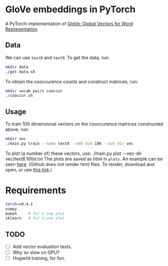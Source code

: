 # GloVe embeddings in PyTorch
A PyTorch implementation of [GloVe: Global Vectors for Word Representation](https://nlp.stanford.edu/pubs/glove.pdf).

## Data
We can use `text8` and `text9`. To get the data, run:
```bash
mkdir data
./get-data.sh
```
To obtain the cooccurence counts and construct matrices, run:
```bash
mkdir vocab pairs cooccur
./cooccur.sh
```

## Usage
To train 100 dimensional vectors on the cooccurence matrices constructed above, run:
```bash
mkdir vec
./main.py train --name text8 --emb-dim 100 --out-dir vec
```

To plot (a number of) these vectors, use:
./main.py plot --vec-dir vec/text8.100d.txt
The plots are saved as html in `plots`. An example can be seen [here](https://github.com/daandouwe/glove/blob/master/plots). (Github does not render html files. To render, download and open, or use [this link](http://htmlpreview.github.com/?https://raw.githubusercontent.com/daandouwe/glove/master/plots/text8.10k.50d.tsne.html).)

# Requirements
```bash
torch==0.4.1
numpy
bokeh     # for t-sne plot
sklearn   # for t-sne plot
```

## TODO
- [ ] Add vector evaluation tests.
- [ ] Why so slow on GPU?
- [ ] Hogwild training, for fun.
